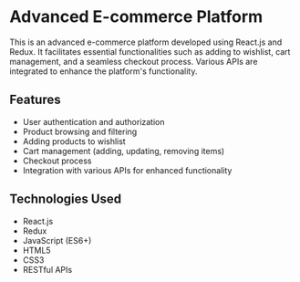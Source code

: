 # Advanced E-commerce Platform

This is an advanced e-commerce platform developed using React.js and Redux. It facilitates essential functionalities such as adding to wishlist, cart management, and a seamless checkout process. Various APIs are integrated to enhance the platform's functionality.

## Features

- User authentication and authorization
- Product browsing and filtering
- Adding products to wishlist
- Cart management (adding, updating, removing items)
- Checkout process
- Integration with various APIs for enhanced functionality

## Technologies Used

- React.js
- Redux
- JavaScript (ES6+)
- HTML5
- CSS3
- RESTful APIs
